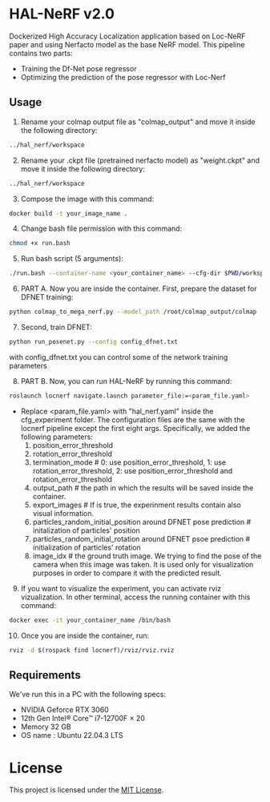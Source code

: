 # HAL-NeRF v2.0

Dockerized High Accuracy Localization application based on Loc-NeRF paper and using Nerfacto model as the base NeRF model. This pipeline contains two parts:  
 * Training the Df-Net pose regressor
 * Optimizing the prediction of the pose regressor with Loc-Nerf  

## Usage 

1) Rename your colmap output file as "colmap_output" and move it inside the following directory:

```bash
../hal_nerf/workspace
```

2) Rename your .ckpt file (pretrained nerfacto model) as "weight.ckpt" and move it inside the following directory:

```bash
../hal_nerf/workspace
```

3) Compose the image with this command:

```bash
docker build -t your_image_name .
```

4) Change bash file permission with this command:

```bash
chmod +x run.bash
```
5) Run bash script (5 arguments):

```bash
./run.bash --container-name <your_container_name> --cfg-dir $PWD/workspace/cfg_experiment --image-name <your_image_name> --poses-dir $PWD/workspace/colmap_output --ckpt $PWD/workspace/weight.ckpt
```

6) PART A. Now you are inside the container. First, prepare the dataset for DFNET training:

```bash
python colmap_to_mega_nerf.py --model_path /root/colmap_output/colmap --images_path /root/colmap_output/images --output_path /root/outputiw
```

7) Second, train DFNET: 

```bash
python run_posenet.py --config config_dfnet.txt
```

with config_dfnet.txt you can control some of the network training parameters


8) PART B. Now, you can run HAL-NeRF by running this command:

```bash
roslaunch locnerf navigate.launch parameter_file:=<param_file.yaml>
```

- Replace <param_file.yaml> with "hal_nerf.yaml" inside the cfg_experiment folder. The configuration files are the same with the locnerf pipeline except the first eight args. Specifically, we added the following parameters:   
  1) position_error_threshold
  2) rotation_error_threshold 
  3) termination_mode    #  0: use position_error_threshold, 1: use rotation_error_threshold, 2: use position_error_threshold and rotation_error_threshold
  4) output_path    # the path in which the results will be saved inside the container.
  5) export_images    # If is true, the experinment results contain also visual information.
  6) particles_random_initial_position around DFNET pose prediction    # initalization of particles' position
  7) particles_random_initial_rotation around DFNET psoe prediction    # initialization of particles' rotation
  8) image_idx    # the ground truth image. We trying to find the pose of the camera when this image was taken. It is used only for visualization purposes in order to compare it with the predicted result.

9) If you want to visualize the experiment, you can activate rviz vizualization. In other terminal, access the running container with this command:

```bash
docker exec -it your_container_name /bin/bash
```

10) Once you are inside the container, run:

```bash
rviz -d $(rospack find locnerf)/rviz/rviz.rviz 
```

## Requirements
We've run this in a PC with the following specs:
- NVIDIA Geforce RTX 3060
- 12th Gen Intel® Core™ i7-12700F × 20
- Memory 32 GB
- OS name : Ubuntu 22.04.3 LTS

# License
This project is licensed under the [MIT License]().
